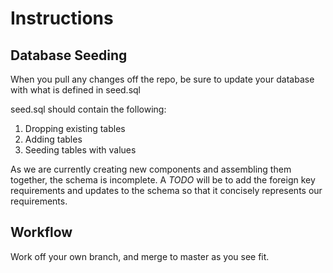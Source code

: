 # Instructions

## Database Seeding

When you pull any changes off the repo, be sure to update your database with
what is defined in seed.sql

seed.sql should contain the following:

1. Dropping existing tables
2. Adding tables
3. Seeding tables with values

As we are currently creating new components and assembling them together, the
schema is incomplete. A *TODO* will be to add the foreign key requirements and
updates to the schema so that it concisely represents our requirements.

## Workflow

Work off your own branch, and merge to master as you see fit.
